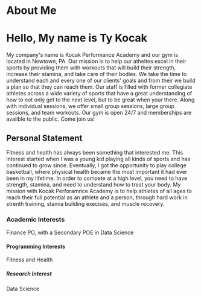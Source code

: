 # About Me
<html>
<h1> Hello, My name is Ty Kocak</h1>
<body>My company's name is Kocak Performance Academy and </body>
  <body> our gym is located in Newtown, PA. Our mission is to help our atheltes excel in their sports by providing them with workouts that will build their strength, increase their stamina, and take care of their bodies. We take the time to understand each and every one of our clients' goals and from their we build a plan so that they can reach them. Our staff is filled with former collegiate athletes across a wide variety of sports that have a great understanding of how to not only get to the next level, but to be great when your there. Along with individual sessions, we offer small group sessions, large group sessions, and team workouts. Our gym is open 24/7 and memberships are availble to the public. Come join us!  </body>
  <h2>Personal Statement</h2>
  Fitness and health has always been something that interested me. This interest started when I was a young kid playing all kinds of sports and has continued to grow since. Eventually, I got the opportunity to play college basketball, where physical health became the most important it had ever been in my lifetime. In order to compete at a high level, you need to have strength, stamina, and need to understand how to treat your body. My mission with Kocak Perforamnce Academy is to help athletes of all ages to reach their full potential as an athlete and a person, through hard work in strenth training, stamia building execises, and muscle recovery. 
  <h3>Academic Interests</h3>
  Finance PO, with a Secondary POE in Data Science
  <h4>Programming Interests</h4>
  Fitness and Health
  <h5>Research Interest</h5>
  Data Science
</html>
